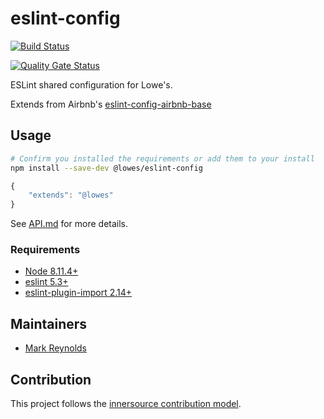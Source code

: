 # eslint-config

[![Build Status](http://vmlnxjenkinsmaster01.lowes.com/buildStatus/icon?job=Framework/eslint-config/master)](http://vmlnxjenkinsmaster01.lowes.com/job/Framework/job/eslint-config/job/master/)

[![Quality Gate Status](http://lxappsonrqas001.lowes.com:9000/api/project_badges/measure?project=d-frw%2Feslint-config&metric=alert_status)](http://lxappsonrqas001.lowes.com:9000/dashboard?id=d-frw/eslint-config)

ESLint shared configuration for Lowe's.

Extends from Airbnb's [eslint-config-airbnb-base](https://www.npmjs.com/package/eslint-config-airbnb-base)

## Usage

```bash
# Confirm you installed the requirements or add them to your install
npm install --save-dev @lowes/eslint-config
```

```js
{
    "extends": "@lowes"
}
```

See [API.md](API.md) for more details.

### Requirements
- [Node 8.11.4+](https://nodejs.org/)
- [eslint 5.3+](https://www.npmjs.com/package/eslint)
- [eslint-plugin-import 2.14+](https://www.npmjs.com/package/eslint)

## Maintainers
- [Mark Reynolds](mailto:mark.reynolds@lowes.com)

## Contribution

This project follows the [innersource contribution model](https://tools.lowes.com/confluence/display/AR/Inner+source+contribution).
